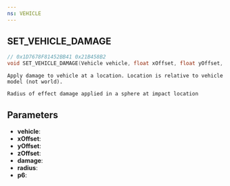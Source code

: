 ```yaml
---
ns: VEHICLE
---
```

## SET_VEHICLE_DAMAGE

```c
// 0x1D7678F81452BB41 0x21B458B2
void SET_VEHICLE_DAMAGE(Vehicle vehicle, float xOffset, float yOffset, float zOffset, float damage, float radius, BOOL p6);
```

```
Apply damage to vehicle at a location. Location is relative to vehicle model (not world).

Radius of effect damage applied in a sphere at impact location
```

## Parameters
* **vehicle**:
* **xOffset**:
* **yOffset**:
* **zOffset**:
* **damage**:
* **radius**:
* **p6**:
